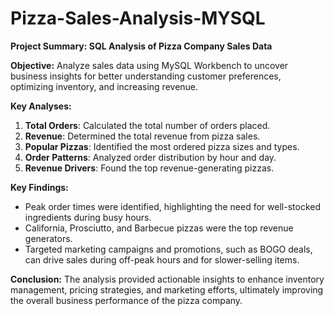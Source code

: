 # Pizza-Sales-Analysis-MYSQL

**Project Summary: SQL Analysis of Pizza Company Sales Data**

**Objective:**
Analyze sales data using MySQL Workbench to uncover business insights for better understanding customer preferences, optimizing inventory, and increasing revenue.

**Key Analyses:**
1. **Total Orders**: Calculated the total number of orders placed.
2. **Revenue**: Determined the total revenue from pizza sales.
3. **Popular Pizzas**: Identified the most ordered pizza sizes and types.
4. **Order Patterns**: Analyzed order distribution by hour and day.
5. **Revenue Drivers**: Found the top revenue-generating pizzas.

**Key Findings:**
- Peak order times were identified, highlighting the need for well-stocked ingredients during busy hours.
- California, Prosciutto, and Barbecue pizzas were the top revenue generators.
- Targeted marketing campaigns and promotions, such as BOGO deals, can drive sales during off-peak hours and for slower-selling items.

**Conclusion:**
The analysis provided actionable insights to enhance inventory management, pricing strategies, and marketing efforts, ultimately improving the overall business performance of the pizza company.
